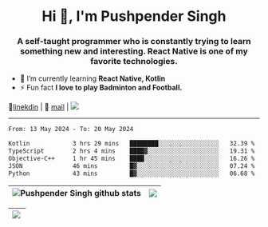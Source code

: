 <h1 align="center">Hi 👋, I'm Pushpender Singh</h1>
<h3 align="center">A self-taught programmer who is constantly trying to learn something new and interesting. React Native is one of my favorite technologies.</h3>

- 🌱 I’m currently learning **React Native, Kotlin**
- ⚡ Fun fact **I love to play Badminton and Football.**

👔[linekdin](https://www.linkedin.com/in/pushpender-singh-240061202/) | 📧 [mail](mailto:pushpendersingh694@gmail.com) | 
<a href="https://github.com/pushpender-singh-ap/pushpender-singh-ap">
    <img src="https://komarev.com/ghpvc/?username=pushpender-singh-ap&style=for-the-badge">
</a>


---

<!--START_SECTION:waka-->

```txt
From: 13 May 2024 - To: 20 May 2024

Kotlin            3 hrs 29 mins   ████████░░░░░░░░░░░░░░░░░   32.39 %
TypeScript        2 hrs 4 mins    ████▓░░░░░░░░░░░░░░░░░░░░   19.31 %
Objective-C++     1 hr 45 mins    ████░░░░░░░░░░░░░░░░░░░░░   16.26 %
JSON              46 mins         █▓░░░░░░░░░░░░░░░░░░░░░░░   07.24 %
Python            43 mins         █▓░░░░░░░░░░░░░░░░░░░░░░░   06.68 %
```

<!--END_SECTION:waka-->


| <a><img align="center" src="https://github-readme-stats-iota-ecru-15.vercel.app/api?username=pushpender-singh-ap&show_icons=true&include_all_commits=true&theme=buefy&hide_border=true" alt="Pushpender Singh github stats" /></a> | <a><img align="center" src="https://github-readme-stats-iota-ecru-15.vercel.app/api/top-langs/?username=pushpender-singh-ap&layout=compact&theme=buefy&hide_border=true" /></a> |
| ------------- | ------------- |

| <a> <img align="left" src="https://github-readme-streak-stats.herokuapp.com/?user=pushpender-singh-ap" /></br> </a> |
| ------------- |
